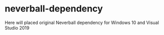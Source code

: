# neverball-dependency
Here will placed original Neverball dependency for Windows 10 and Visual Studio 2019
